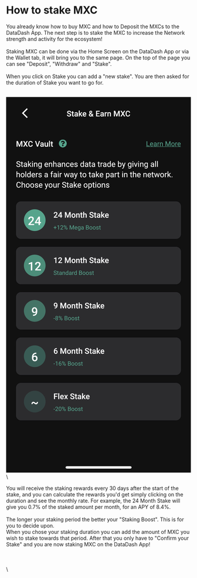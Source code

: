 # How to stake MXC

You already know how to buy MXC and how to Deposit the MXCs to the DataDash App. The next step is to stake the MXC to increase the Network strength and activity for the ecosystem!\
\
Staking MXC can be done via the Home Screen on the DataDash App or via the Wallet tab, it will bring you to the same page. On the top of the page you can see "Deposit", "Withdraw" and "Stake".\
\
When you click on Stake you can add a "new stake". You are then asked for the duration of Stake you want to go for.&#x20;

\
<img src="../.gitbook/assets/image (4) (1).png" alt="" data-size="original">\


You will receive the staking rewards every 30 days after the start of the stake, and you can calculate the rewards you'd get simply clicking on the duration and see the monthly rate. For example, the 24 Month Stake will give you 0.7% of the staked amount per month, for an APY of 8.4%.\
\
The longer your staking period the better your "Staking Boost". This is for you to decide upon. \
When you chose your staking duration you can add the amount of MXC you wish to stake towards that period. After that you only have to "Confirm your Stake" and you are now staking MXC on the DataDash App!\
\
\
\
\
